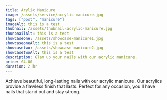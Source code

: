 ```yaml
---
title: Arylic Manicure
image: /assets/service/acrylic-manicure.jpg
tags: ["post", "manicure"]
imageAlt: this is a test
thubnail: /assets/thubnail-acrylic-manicure.jpg
thunbnailAlt: this is a test
showcaseone: /assets/showcase-manicure1.jpg
showcaseoneAlt: this is a test
showcasetwo: /assets/showcase-manicure2.jpg
showcasetwoAlt: this is a test
description: Glam up your nails with our acrylic manicure.
price: €4.00
duration: 2 hr
---
```

Achieve beautiful, long-lasting nails with our acrylic manicure. Our acrylics provide a flawless finish that lasts. Perfect for any occasion, you'll have nails that stand out and stay strong.

